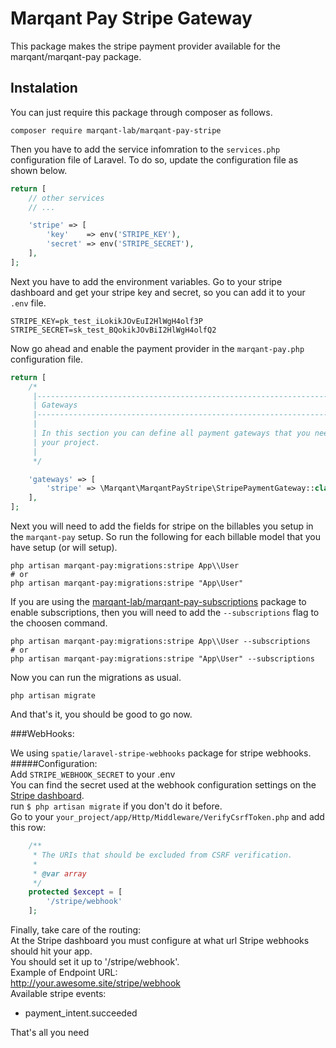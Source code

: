 # Marqant Pay Stripe Gateway

This package makes the stripe payment provider available for the marqant/marqant-pay package.

## Instalation

You can just require this package through composer as follows.

```shell script
composer require marqant-lab/marqant-pay-stripe
```

Then you have to add the service infomration to the `services.php` configuration file of Laravel. To do so, update
 the configuration file as shown below.
 
```php
return [
    // other services
    // ...

    'stripe' => [
        'key'    => env('STRIPE_KEY'),
        'secret' => env('STRIPE_SECRET'),
    ],
];
```

Next you have to add the environment variables. Go to your stripe dashboard and get your stripe key and secret, so
 you can add it to your `.env` file.

```dotenv
STRIPE_KEY=pk_test_iLokikJOvEuI2HlWgH4olf3P
STRIPE_SECRET=sk_test_BQokikJOvBiI2HlWgH4olfQ2
```

Now go ahead and enable the payment provider in the `marqant-pay.php` configuration file.

```php
return [
    /*
     |--------------------------------------------------------------------------
     | Gateways
     |--------------------------------------------------------------------------
     |
     | In this section you can define all payment gateways that you need for
     | your project.
     |
     */

    'gateways' => [
        'stripe' => \Marqant\MarqantPayStripe\StripePaymentGateway::class,
    ],
];
```

Next you will need to add the fields for stripe on the billables you setup in the `marqant-pay` setup. So run the
 following for each billable model that you have setup (or will setup).
 
```shell script
php artisan marqant-pay:migrations:stripe App\\User
# or
php artisan marqant-pay:migrations:stripe "App\User"
```

If you are using the [marqant-lab/marqant-pay-subscriptions](https://github.com/marqant-lab/marqant-pay-subscriptions
) package to enable subscriptions, then you will need to add the `--subscriptions` flag to the choosen command.
 
```shell script
php artisan marqant-pay:migrations:stripe App\\User --subscriptions
# or
php artisan marqant-pay:migrations:stripe "App\User" --subscriptions
```

Now you can run the migrations as usual.

```shell script
php artisan migrate
```

And that's it, you should be good to go now.

###WebHooks:

We using `spatie/laravel-stripe-webhooks` package for stripe webhooks.  
#####Configuration:  
Add `STRIPE_WEBHOOK_SECRET` to your .env  
You can find the secret used at the webhook 
configuration settings on the [Stripe dashboard](https://dashboard.stripe.com/account/webhooks).  
run `$ php artisan migrate` if you don't do it before.  
Go to your `your_project/app/Http/Middleware/VerifyCsrfToken.php` and add this row:  
```php
    /**
     * The URIs that should be excluded from CSRF verification.
     *
     * @var array
     */
    protected $except = [
        '/stripe/webhook'
    ];
```
Finally, take care of the routing:  
  At the Stripe dashboard you must configure at what url Stripe webhooks should hit your app.  
You should set it up to '/stripe/webhook'.  
Example of Endpoint URL:  
http://your.awesome.site/stripe/webhook  
Available stripe events:  
 - payment_intent.succeeded

That's all you need
